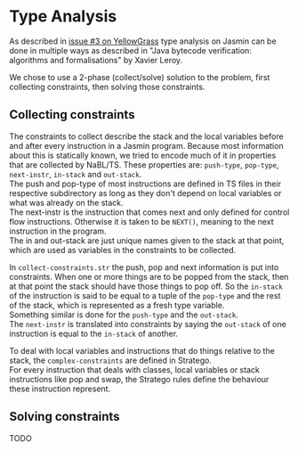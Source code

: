 Type Analysis
=============
As described in
[issue #3 on YellowGrass](http://yellowgrass.org/issue/Jasmin/3) type
analysis on Jasmin can be done in multiple ways as described in
"Java bytecode verification: algorithms and formalisations" by Xavier
Leroy. 

We chose to use a 2-phase (collect/solve) solution to the problem,
first collecting constraints, then solving those constraints. 

Collecting constraints
----------------------
The constraints to collect describe the stack and the local variables
before and after every instruction in a Jasmin program. 
Because most information about this is statically known, we tried to
encode much of it in properties that are collected by NaBL/TS. These
properties are: `push-type`, `pop-type`, `next-instr`, `in-stack` and
`out-stack`.  
The push and pop-type of most instructions are defined in
TS files in their respective subdirectory as long as they don't depend
on local variables or what was already on the stack.  
The next-instr is the instruction that comes next and only defined for
control flow instructions. Otherwise it is taken to be `NEXT()`,
meaning to the next instruction in the program.  
The in and out-stack are just unique names given to the stack at that
point, which are used as variables in the constraints to be collected. 

In `collect-constraints.str` the push, pop and next information is put
into constraints. When one or more things are to be popped from the
stack, then at that point the stack should have those things to pop
off. So the `in-stack` of the instruction is said to be equal to a
tuple of the `pop-type` and the rest of the stack, which is represented
as a fresh type variable.  
Something similar is done for the `push-type` and the `out-stack`.  
The `next-instr` is translated into constraints by saying the
`out-stack` of one instruction is equal to the `in-stack` of another. 

To deal with local variables and instructions that do things relative
to the stack, the `complex-constraints` are defined in Stratego.  
For every instruction that deals with classes, local variables or stack
instructions like pop and swap, the Stratego rules define the behaviour
these instruction represent. 

Solving constraints
-------------------
TODO
